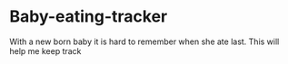 # Baby-eating-tracker
With a new born baby it is hard to remember when she ate last. This will help me keep track
